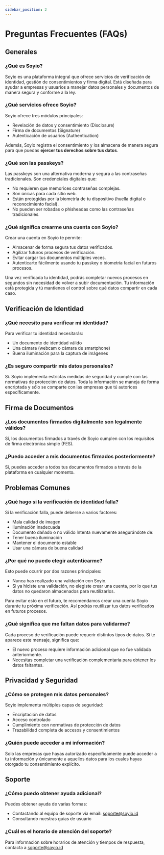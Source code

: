 ```yaml
---
sidebar_position: 2
---
```


# Preguntas Frecuentes (FAQs)

## Generales

### ¿Qué es Soyio?
Soyio es una plataforma integral que ofrece servicios de verificación de identidad, gestión de consentimientos y firma digital. Está diseñada para ayudar a empresas y usuarios a manejar datos personales y documentos de manera segura y conforme a la ley.

### ¿Qué servicios ofrece Soyio?
Soyio ofrece tres módulos principales:
- Revelación de datos y consentimiento (Disclosure)
- Firma de documentos (Signature)
- Autenticación de usuarios (Authentication)

Además, Soyio registra el consentimiento y los almacena de manera segura para que puedas **ejercer tus derechos sobre tus datos**.


### ¿Qué son las passkeys?

Las passkeys son una alternativa moderna y segura a las contraseñas tradicionales. Son credenciales digitales que:

- No requieren que memorices contraseñas complejas.
- Son únicas para cada sitio web.
- Están protegidas por la biometría de tu dispositivo (huella digital o reconocimiento facial).
- No pueden ser robadas o phisheadas como las contraseñas tradicionales.

### ¿Qué significa crearme una cuenta con Soyio?

Crear una cuenta en Soyio te permite:
- Almacenar de forma segura tus datos verificados.
- Agilizar futuros procesos de verificación.
- Evitar cargar tus documentos múltiples veces.
- Autenticarte fácilmente usando tu passkey o biometría facial en futuros procesos.

Una vez verificada tu identidad, podrás completar nuevos procesos en segundos sin necesidad de volver a subir documentación. Tu información está protegida y tú mantienes el control sobre qué datos compartir en cada caso.


## Verificación de Identidad

### ¿Qué necesito para verificar mi identidad?
Para verificar tu identidad necesitarás:
- Un documento de identidad válido
- Una cámara (webcam o cámara de smartphone)
- Buena iluminación para la captura de imágenes

### ¿Es seguro compartir mis datos personales?
Sí. Soyio implementa estrictas medidas de seguridad y cumple con las normativas de protección de datos. Toda la información se maneja de forma encriptada y sólo se comparte con las empresas que tú autorices específicamente.

## Firma de Documentos

### ¿Los documentos firmados digitalmente son legalmente válidos?
Sí, los documentos firmados a través de Soyio cumplen con los requisitos de firma electrónica simple (FES).

### ¿Puedo acceder a mis documentos firmados posteriormente?
Sí, puedes acceder a todos tus documentos firmados a través de la plataforma en cualquier momento.

## Problemas Comunes

### ¿Qué hago si la verificación de identidad falla?
Si la verificación falla, puede deberse a varios factores:
- Mala calidad de imagen
- Iluminación inadecuada
- Documento dañado o no válido
Intenta nuevamente asegurándote de:
- Tener buena iluminación
- Mantener el documento estable
- Usar una cámara de buena calidad

### ¿Por qué no puedo elegir autenticarme?

Esto puede ocurrir por dos razones principales:
- Nunca has realizado una validación con Soyio.
- Si ya hiciste una validación, no elegiste crear una cuenta, por lo que tus datos no quedaron almacenados para reutilizarlos.

Para evitar esto en el futuro, te recomendamos crear una cuenta Soyio durante tu próxima verificación. Así podrás reutilizar tus datos verificados en futuros procesos.

### ¿Qué significa que me faltan datos para validarme?

Cada proceso de verificación puede requerir distintos tipos de datos. Si te aparece este mensaje, significa que:
- El nuevo proceso requiere información adicional que no fue validada anteriormente.
- Necesitas completar una verificación complementaria para obtener los datos faltantes.

## Privacidad y Seguridad

### ¿Cómo se protegen mis datos personales?
Soyio implementa múltiples capas de seguridad:
- Encriptación de datos
- Acceso controlado
- Cumplimiento con normativas de protección de datos
- Trazabilidad completa de accesos y consentimientos

### ¿Quién puede acceder a mi información?
Solo las empresas que hayas autorizado específicamente puede acceder a tu información y únicamente a aquellos datos para los cuales hayas otorgado tu consentimiento explícito.

## Soporte

### ¿Cómo puedo obtener ayuda adicional?
Puedes obtener ayuda de varias formas:
- Contactando al equipo de soporte vía email: [soporte@soyio.id](mailto:soporte@soyio.id)
- Consultando nuestras guías de usuario

### ¿Cuál es el horario de atención del soporte?
Para información sobre horarios de atención y tiempos de respuesta, contacta a [soporte@soyio.id](mailto:soporte@soyio.id)
